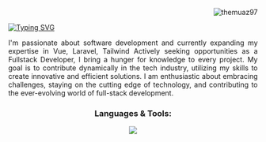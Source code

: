 <p align="right"> <img src="https://komarev.com/ghpvc/?username=themuaz97&label=Profile%20views&color=0e75b6&style=flat" alt="themuaz97" /> </p>

<a href="https://git.io/typing-svg"><img src="https://readme-typing-svg.demolab.com?font=Fira+Code&size=30&pause=1000&center=true&vCenter=true&random=false&width=1000&lines=Welcome+to+Muaz's+profile.;I'm+a+Fullstack+Developer.;I'm+from+Malaysia.;Knowledge+is+Power;Dreams+without+efforts+are+just+dreams" alt="Typing SVG" /></a>



<p align="justify">I'm passionate about software development and currently expanding my expertise in Vue, Laravel, Tailwind Actively seeking opportunities as a Fullstack Developer, I bring a hunger for knowledge to every project. My goal is to contribute dynamically in the tech industry, utilizing my skills to create innovative and efficient solutions. I am enthusiastic about embracing challenges, staying on the cutting edge of technology, and contributing to the ever-evolving world of full-stack development.</p>

<h3 align="center">Languages & Tools:</h3>
<p align="center">
  <a href="https://skillicons.dev">
    <img src="https://skillicons.dev/icons?i=html,css,js,ts,java,php,tailwind,bootstrap,vue,maven,laravel,mysql" />
  </a>
</p>
